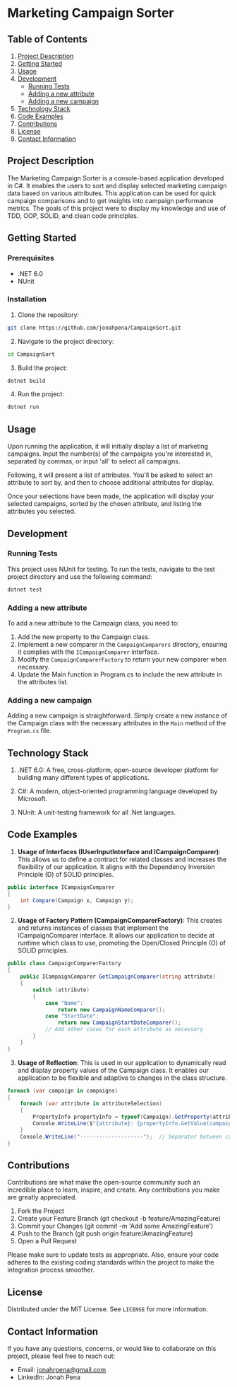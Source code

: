 
# Marketing Campaign Sorter

## Table of Contents

1. [Project Description](#project-description)
2. [Getting Started](#getting-started)
3. [Usage](#usage)
4. [Development](#development)
    - [Running Tests](#running-tests)
    - [Adding a new attribute](#adding-a-new-attribute)
    - [Adding a new campaign](#adding-a-new-campaign)
5. [Technology Stack](#technology-stack)
6. [Code Examples](#code-examples)
7. [Contributions](#contributions)
8. [License](#license)
9. [Contact Information](#contact-information)

## Project Description

The Marketing Campaign Sorter is a console-based application developed in C#. It enables the users to sort and display selected marketing campaign data based on various attributes. This application can be used for quick campaign comparisons and to get insights into campaign performance metrics. The goals of this project were to display my knowledge and use of TDD, OOP, SOLID, and clean code principles.

## Getting Started

### Prerequisites

- .NET 6.0
- NUnit

### Installation

1. Clone the repository:
```sh
git clone https://github.com/jonahpena/CampaignSort.git
```
2. Navigate to the project directory:
```sh
cd CampaignSort
```
3. Build the project:
```sh
dotnet build
```
4. Run the project:
```sh
dotnet run
```

## Usage

Upon running the application, it will initially display a list of marketing campaigns. Input the number(s) of the campaigns you're interested in, separated by commas, or input 'all' to select all campaigns. 

Following, it will present a list of attributes. You'll be asked to select an attribute to sort by, and then to choose additional attributes for display.

Once your selections have been made, the application will display your selected campaigns, sorted by the chosen attribute, and listing the attributes you selected.

## Development

### Running Tests

This project uses NUnit for testing. To run the tests, navigate to the test project directory and use the following command:

```sh
dotnet test
```

### Adding a new attribute

To add a new attribute to the Campaign class, you need to:

1. Add the new property to the Campaign class.
2. Implement a new comparer in the `CampaignComparers` directory, ensuring it complies with the `ICampaignComparer` interface.
3. Modify the `CampaignComparerFactory` to return your new comparer when necessary.
4. Update the Main function in Program.cs to include the new attribute in the attributes list.

### Adding a new campaign

Adding a new campaign is straightforward. Simply create a new instance of the Campaign class with the necessary attributes in the `Main` method of the `Program.cs` file. 

## Technology Stack

1. .NET 6.0: A free, cross-platform, open-source developer platform for building many different types of applications.

1. C#: A modern, object-oriented programming language developed by Microsoft.

1. NUnit: A unit-testing framework for all .Net languages.

## Code Examples

1. **Usage of Interfaces (IUserInputInterface and ICampaignComparer)**: This allows us to define a contract for related classes and increases the flexibility of our application. It aligns with the Dependency Inversion Principle (D) of SOLID principles. 

```C#
public interface ICampaignComparer
{
    int Compare(Campaign x, Campaign y);
}
```

2. **Usage of Factory Pattern (CampaignComparerFactory)**: This creates and returns instances of classes that implement the ICampaignComparer interface. It allows our application to decide at runtime which class to use, promoting the Open/Closed Principle (O) of SOLID principles.

```C#
public class CampaignComparerFactory
{
    public ICampaignComparer GetCampaignComparer(string attribute)
    {
        switch (attribute)
        {
            case "Name":
                return new CampaignNameComparer();
            case "StartDate":
                return new CampaignStartDateComparer();
            // Add other cases for each attribute as necessary
        }
    }
}
```

3. **Usage of Reflection**: This is used in our application to dynamically read and display property values of the Campaign class. It enables our application to be flexible and adaptive to changes in the class structure.

```C#
foreach (var campaign in campaigns)
{
    foreach (var attribute in attributeSelection)
    {
        PropertyInfo propertyInfo = typeof(Campaign).GetProperty(attribute);
        Console.WriteLine($"{attribute}: {propertyInfo.GetValue(campaign)}");
    }
    Console.WriteLine("--------------------");  // Separator between campaigns
}
```

## Contributions

Contributions are what make the open-source community such an incredible place to learn, inspire, and create. Any contributions you make are greatly appreciated.

1. Fork the Project
2. Create your Feature Branch (git checkout -b feature/AmazingFeature)
3. Commit your Changes (git commit -m 'Add some AmazingFeature')
4. Push to the Branch (git push origin feature/AmazingFeature)
5. Open a Pull Request

Please make sure to update tests as appropriate. Also, ensure your code adheres to the existing coding standards within the project to make the integration process smoother.

## License

Distributed under the MIT License. See `LICENSE` for more information.

## Contact Information
If you have any questions, concerns, or would like to collaborate on this project, please feel free to reach out:

- Email: jonahrpena@gmail.com
- LinkedIn: Jonah Pena
